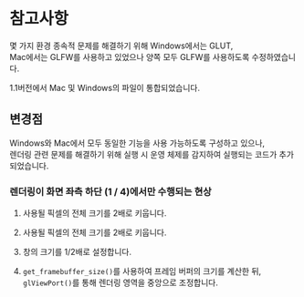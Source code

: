 # 참고사항

몇 가지 환경 종속적 문제를 해결하기 위해 Windows에서는 GLUT,  
Mac에서는 GLFW를 사용하고 있었으나 양쪽 모두 GLFW를 사용하도록 수정하였습니다.

1.1버전에서 Mac 및 Windows의 파일이 통합되었습니다.

## 변경점

Windows와 Mac에서 모두 동일한 기능을 사용 가능하도록 구성하고 있으나,   
렌더링 관련 문제를 해결하기 위해 실행 시 운영 체제를 감지하여 실행되는 코드가 추가되었습니다.

### 렌더링이 화면 좌측 하단 (1 / 4)에서만 수행되는 현상


1. 사용될 픽셀의 전체 크기를 2배로 키웁니다.    

2. 사용될 픽셀의 전체 크기를 2배로 키웁니다.  

3. 창의 크기를 1/2배로 설정합니다.  

4. `get_framebuffer_size()`를 사용하여 프레임 버퍼의 크기를 계산한 뒤,  
 `glViewPort()`를 통해 렌더링 영역을 중앙으로 조정합니다.

